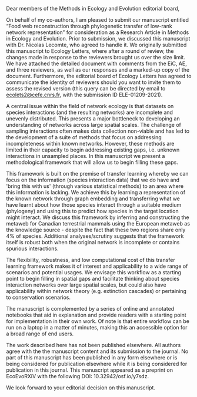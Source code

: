 Dear members of the Methods in Ecology and Evolution editorial board,

On behalf of my co-authors, I am pleased to submit our manuscript entitled “Food
web reconstruction through phylogenetic transfer of low-rank network
representation” for consideration as a Research Article in Methods in Ecology
and Evolution. Prior to submission, we discussed this manuscript with Dr.
Nicolas Lecomte, who agreed to handle it. We originally submitted this
manuscript to Ecology Letters, where after a round of review, the changes made
in response to the reviewers brought us over the size limit. We have attached
the detailed document with comments from the EiC, AE, and three reviewers, as
well as our responses and a marked-up copy of the document. Furthermore, the
editorial board of Ecology Letters has agreed to communicate the identity of
reviewers should you want to invite them to assess the revised version (this
query can be directed by email to ecolets2@cefe.cnrs.fr, with the submission ID
ELE-01209-2021).

A central issue within the field of network ecology is that datasets on species
interactions (and the resulting networks) are incomplete and unevenly
distributed. This presents a major bottleneck to developing an understanding of
networks across large spatial scales. The challenge of sampling interactions
often makes data collection non-viable and has led to the development of a suite
of methods that focus on addressing incompleteness within known networks.
However, these methods are limited in their capacity to begin addressing
existing gaps, i.e. unknown interactions in unsampled places. In this
manuscript we present a methodological framework that will allow us to begin
filling these gaps.

This framework is built on the premise of transfer learning whereby we can focus
on the information (species interaction data) that we do have and 'bring this
with us' (through various statistical methods) to an area where this information
is lacking. We achieve this by learning a representation of the known network
through graph embedding and transferring what we have learnt about how those
species interact through a suitable medium (phylogeny) and using this to predict
how species in the target location might interact. We discuss this framework by
inferring and constructing the metaweb for Canadian terrestrial mammals using
the European metaweb as the knowledge source - despite the fact that these two
regions share only 4% of species. Additional analyses/scrutiny suggests that the
framework itself is robust both when the original network is incomplete or contains
spurious interactions.

The flexibility, robustness, and low computational cost of this transfer
learning framework makes it of interest and applicability to a wide range of
scenarios and potential usages. We envisage this workflow as a starting point to
begin filling in spatial gaps and facilitate thinking about species interaction
networks over large spatial scales, but could also have applicability within
network theory (e.g. extinction cascades) or pertaining to conservation
scenarios.

The manuscript is complemented by a series of online and annotated notebooks
that aid in explanation and provide readers with a starting point for
implementation in their own work. Of note is that entire workflow can be run on
a laptop in a matter of minutes, making this an accessible option for a broad
range of end users.

The work described here has not been published elsewhere. All authors agree with
the the manuscript content and its submission to the journal. No part of this
manuscript has been published in any form elsewhere or is being considered for
publication elsewhere while it is being considered for publication in this
journal. This manuscript appeared as a preprint on EcoEvoRXiV with the following
DOI: 10.32942/osf.io/y7sdz.

We look forward to your editorial decision on this manuscript.
